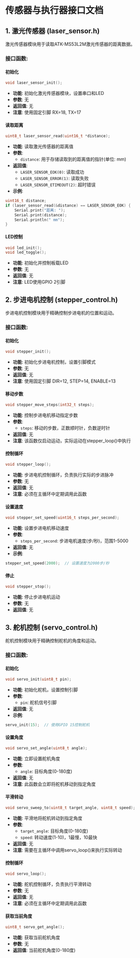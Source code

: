 # 传感器与执行器接口文档

## 1. 激光传感器 (laser_sensor.h)

激光传感器模块用于读取ATK-MS53L2M激光传感器的距离数据。

### 接口函数:

#### 初始化
```cpp
void laser_sensor_init();
```
- **功能**: 初始化激光传感器模块，设置串口和LED
- **参数**: 无
- **返回值**: 无
- **注意**: 使用固定引脚 RX=18, TX=17

#### 读取距离
```cpp
uint8_t laser_sensor_read(uint16_t *distance);
```
- **功能**: 读取激光传感器的距离值
- **参数**: 
  - `distance`: 用于存储读取到的距离值的指针(单位: mm)
- **返回值**: 
  - `LASER_SENSOR_EOK(0)`: 读取成功
  - `LASER_SENSOR_ERROR(1)`: 读取失败
  - `LASER_SENSOR_ETIMEOUT(2)`: 超时错误
- **示例**:
```cpp
uint16_t distance;
if (laser_sensor_read(&distance) == LASER_SENSOR_EOK) {
    Serial.print("距离: ");
    Serial.print(distance);
    Serial.println(" mm");
}
```

#### LED控制
```cpp
void led_init();
void led_toggle();
```
- **功能**: 初始化并控制板载LED
- **参数**: 无
- **返回值**: 无
- **注意**: LED使用GPIO 2引脚

## 2. 步进电机控制 (stepper_control.h)

步进电机控制模块用于精确控制步进电机的位置和运动。

### 接口函数:

#### 初始化
```cpp
void stepper_init();
```
- **功能**: 初始化步进电机控制，设置引脚模式
- **参数**: 无
- **返回值**: 无
- **注意**: 使用固定引脚 DIR=12, STEP=14, ENABLE=13

#### 移动步数
```cpp
void stepper_move_steps(int32_t steps);
```
- **功能**: 控制步进电机移动指定步数
- **参数**: 
  - `steps`: 移动的步数，正数顺时针，负数逆时针
- **返回值**: 无
- **注意**: 该函数仅启动运动，实际运动在stepper_loop()中执行

#### 控制循环
```cpp
void stepper_loop();
```
- **功能**: 步进电机控制循环，负责执行实际的步进脉冲
- **参数**: 无
- **返回值**: 无
- **注意**: 必须在主循环中定期调用此函数

#### 设置速度
```cpp
void stepper_set_speed(uint16_t steps_per_second);
```
- **功能**: 设置步进电机移动速度
- **参数**: 
  - `steps_per_second`: 步进电机速度(步/秒)，范围1-5000
- **返回值**: 无
- **示例**:
```cpp
stepper_set_speed(2000);  // 设置速度为2000步/秒
```

#### 停止
```cpp
void stepper_stop();
```
- **功能**: 停止步进电机运动
- **参数**: 无
- **返回值**: 无

## 3. 舵机控制 (servo_control.h)

舵机控制模块用于精确控制舵机的角度和运动。

### 接口函数:

#### 初始化
```cpp
void servo_init(uint8_t pin);
```
- **功能**: 初始化舵机，设置控制引脚
- **参数**: 
  - `pin`: 舵机信号引脚
- **返回值**: 无
- **示例**:
```cpp
servo_init(15);  // 使用GPIO 15控制舵机
```

#### 设置角度
```cpp
void servo_set_angle(uint8_t angle);
```
- **功能**: 立即设置舵机角度
- **参数**: 
  - `angle`: 目标角度(0-180度)
- **返回值**: 无
- **注意**: 此函数会立即将舵机移动到指定角度

#### 平滑转动
```cpp
void servo_sweep_to(uint8_t target_angle, uint8_t speed);
```
- **功能**: 平滑地将舵机转动到指定角度
- **参数**: 
  - `target_angle`: 目标角度(0-180度)
  - `speed`: 转动速度(1-10)，1最慢，10最快
- **返回值**: 无
- **注意**: 需要在主循环中调用servo_loop()来执行实际转动

#### 控制循环
```cpp
void servo_loop();
```
- **功能**: 舵机控制循环，负责执行平滑转动
- **参数**: 无
- **返回值**: 无
- **注意**: 必须在主循环中定期调用此函数

#### 获取当前角度
```cpp
uint8_t servo_get_angle();
```
- **功能**: 获取当前舵机角度
- **参数**: 无
- **返回值**: 当前舵机角度(0-180度) 